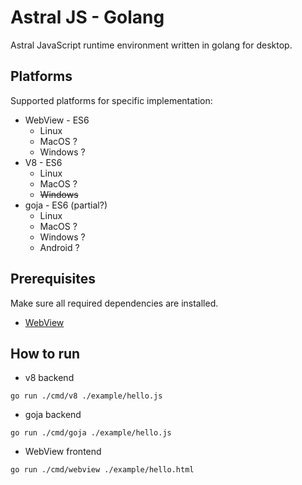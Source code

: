 # Astral JS - Golang

Astral JavaScript runtime environment written in golang for desktop.

## Platforms

Supported platforms for specific implementation:

* WebView - ES6
  * Linux
  * MacOS ?
  * Windows ?
* V8 - ES6
  * Linux
  * MacOS ?
  * ~~Windows~~
* goja - ES6 (partial?)
  * Linux 
  * MacOS ?
  * Windows ?
  * Android ?

## Prerequisites

Make sure all required dependencies are installed.

* [WebView](https://github.com/webview/webview#prerequisites)

## How to run

* v8 backend
```shell
go run ./cmd/v8 ./example/hello.js 
```

* goja backend
```shell
go run ./cmd/goja ./example/hello.js 
```

* WebView frontend

```shell
go run ./cmd/webview ./example/hello.html 
```
